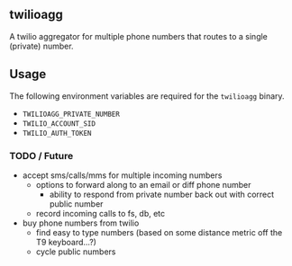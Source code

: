 ## twilioagg

A twilio aggregator for multiple phone numbers that routes to a single (private) number.

## Usage

The following environment variables are required for the `twilioagg` binary.

- `TWILIOAGG_PRIVATE_NUMBER`
- `TWILIO_ACCOUNT_SID`
- `TWILIO_AUTH_TOKEN`

### TODO / Future

- accept sms/calls/mms for multiple incoming numbers
  - options to forward along to an email or diff phone number
    - ability to respond from private number back out with correct public number
  - record incoming calls to fs, db, etc
- buy phone numbers from twilio
  - find easy to type numbers (based on some distance metric off the T9 keyboard...?)
  - cycle public numbers

